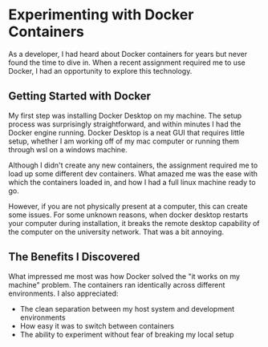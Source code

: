 # Experimenting with Docker Containers 
As a developer, I had heard about Docker containers for years but never found the time to dive in. When a recent assignment required me to use Docker, I had an  opportunity to explore this technology.

## Getting Started with Docker
My first step was installing Docker Desktop on my machine. The setup process was surprisingly straightforward, and within minutes I had the Docker engine running. Docker Desktop is a neat GUI that requires little setup, whether I am working off of my mac computer or running them through wsl on a windows machine. 

Although I didn't create any new containers, the assignment required me to load up some different dev containers. What amazed me was the ease with which the containers loaded in, and how I had a full linux machine ready to go.

However, if you are not physically present at a computer, this can create some issues. For some unknown reasons, when docker desktop restarts your computer during installation, it breaks the remote desktop capability of the computer on the university network. That was a bit annoying. 

## The Benefits I Discovered
What impressed me most was how Docker solved the "it works on my machine" problem. The containers ran identically across different environments. I also appreciated:

- The clean separation between my host system and development environments
- How easy it was to switch between containers
- The ability to experiment without fear of breaking my local setup
